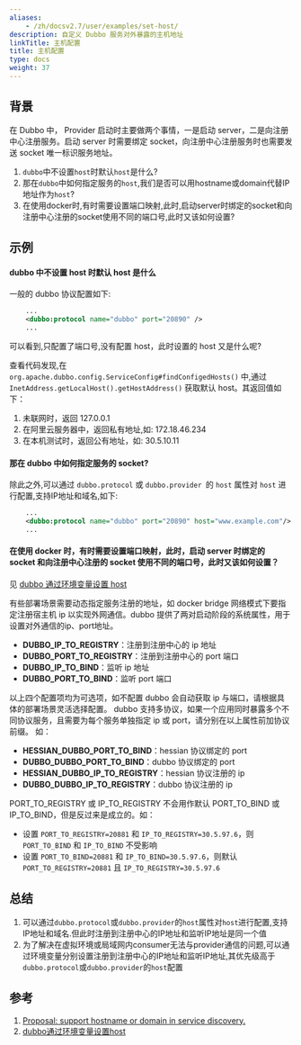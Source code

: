 ```yaml
---
aliases:
    - /zh/docsv2.7/user/examples/set-host/
description: 自定义 Dubbo 服务对外暴露的主机地址
linkTitle: 主机配置
title: 主机配置
type: docs
weight: 37
---
```




## 背景

在 Dubbo 中， Provider 启动时主要做两个事情，一是启动 server，二是向注册中心注册服务。启动 server 时需要绑定 socket，向注册中心注册服务时也需要发送 socket 唯一标识服务地址。

1. `dubbo`中不设置`host`时默认`host`是什么?
2. 那在`dubbo`中如何指定服务的`host`,我们是否可以用hostname或domain代替IP地址作为`host`?
3. 在使用docker时,有时需要设置端口映射,此时,启动server时绑定的socket和向注册中心注册的socket使用不同的端口号,此时又该如何设置?

## 示例
#### dubbo 中不设置 host 时默认 host 是什么

一般的 dubbo 协议配置如下:
``` xml
    ...
    <dubbo:protocol name="dubbo" port="20890" />
    ...
```

可以看到,只配置了端口号,没有配置 host，此时设置的 host 又是什么呢?

查看代码发现,在 `org.apache.dubbo.config.ServiceConfig#findConfigedHosts()` 中,通过 `InetAddress.getLocalHost().getHostAddress()` 获取默认 host。其返回值如下：

1. 未联网时，返回 127.0.0.1
2. 在阿里云服务器中，返回私有地址,如: 172.18.46.234
3. 在本机测试时，返回公有地址，如: 30.5.10.11

#### 那在 dubbo 中如何指定服务的 socket?

除此之外,可以通过 `dubbo.protocol` 或 `dubbo.provider `的 `host` 属性对 `host` 进行配置,支持IP地址和域名,如下:

``` xml
    ...
    <dubbo:protocol name="dubbo" port="20890" host="www.example.com"/>
    ...
```

####  在使用 docker 时，有时需要设置端口映射，此时，启动 server 时绑定的 socket 和向注册中心注册的 socket 使用不同的端口号，此时又该如何设置？

见 [dubbo 通过环境变量设置 host](https://github.com/dubbo/dubbo-samples/tree/master/2-advanced/dubbo-samples-docker)

有些部署场景需要动态指定服务注册的地址，如 docker bridge 网络模式下要指定注册宿主机 ip 以实现外网通信。dubbo 提供了两对启动阶段的系统属性，用于设置对外通信的ip、port地址。

* **DUBBO_IP_TO_REGISTRY**：注册到注册中心的 ip 地址
* **DUBBO_PORT_TO_REGISTRY**：注册到注册中心的 port 端口
* **DUBBO_IP_TO_BIND**：监听 ip 地址
* **DUBBO_PORT_TO_BIND**：监听 port 端口

以上四个配置项均为可选项，如不配置 dubbo 会自动获取 ip 与端口，请根据具体的部署场景灵活选择配置。
dubbo 支持多协议，如果一个应用同时暴露多个不同协议服务，且需要为每个服务单独指定 ip 或 port，请分别在以上属性前加协议前缀。 如：

* **HESSIAN_DUBBO_PORT_TO_BIND**：hessian 协议绑定的 port
* **DUBBO_DUBBO_PORT_TO_BIND**：dubbo 协议绑定的 port
* **HESSIAN_DUBBO_IP_TO_REGISTRY**：hessian 协议注册的 ip
* **DUBBO_DUBBO_IP_TO_REGISTRY**：dubbo 协议注册的 ip

PORT_TO_REGISTRY 或 IP_TO_REGISTRY 不会用作默认 PORT_TO_BIND 或 IP_TO_BIND，但是反过来是成立的。如：

* 设置 `PORT_TO_REGISTRY=20881` 和 `IP_TO_REGISTRY=30.5.97.6`，则 `PORT_TO_BIND` 和 `IP_TO_BIND` 不受影响
* 设置 `PORT_TO_BIND=20881` 和 `IP_TO_BIND=30.5.97.6`，则默认 `PORT_TO_REGISTRY=20881`  且 `IP_TO_REGISTRY=30.5.97.6`

## 总结

 1. 可以通过`dubbo.protocol`或`dubbo.provider`的`host`属性对`host`进行配置,支持IP地址和域名.但此时注册到注册中心的IP地址和监听IP地址是同一个值
 2. 为了解决在虚拟环境或局域网内consumer无法与provider通信的问题,可以通过环境变量分别设置注册到注册中心的IP地址和监听IP地址,其优先级高于`dubbo.protocol`或`dubbo.provider`的`host`配置

## 参考

 1. [Proposal: support hostname or domain in service discovery.](https://github.com/apache/dubbo/issues/2043)
 2. [dubbo通过环境变量设置host](https://github.com/dubbo/dubbo-samples/tree/master/2-advanced/dubbo-samples-docker)